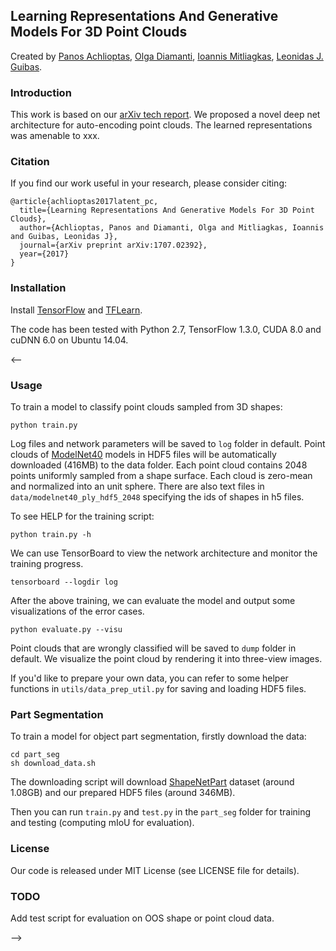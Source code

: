 ## Learning Representations And Generative Models For 3D Point Clouds
Created by <a href="http://web.stanford.edu/~optas/" target="_blank">Panos Achlioptas</a>, <a href="http://web.stanford.edu/~diamanti/" target="_blank">Olga Diamanti</a>, <a href="http://mitliagkas.github.io" target="_blank">Ioannis Mitliagkas</a>, <a href="http://geometry.stanford.edu/member/guibas/" target="_blank">Leonidas J. Guibas</a>.

<!-- ![prediction example](https://github.com/charlesq34/pointnet/blob/master/doc/teaser.png) -->

### Introduction
This work is based on our [arXiv tech report](https://arxiv.org/abs/1707.02392). We proposed a novel deep net architecture for auto-encoding point clouds. The learned representations was amenable to xxx.
<!-- You can also check our [project webpage](http://stanford.edu/~rqi/pointnet) for a deeper introduction. -->


### Citation
If you find our work useful in your research, please consider citing:

	@article{achlioptas2017latent_pc,
	  title={Learning Representations And Generative Models For 3D Point Clouds},
	  author={Achlioptas, Panos and Diamanti, Olga and Mitliagkas, Ioannis and Guibas, Leonidas J},
	  journal={arXiv preprint arXiv:1707.02392},
	  year={2017}
	}


### Installation

Install <a href="https://www.tensorflow.org/get_started/os_setup" target="_blank">TensorFlow</a> and 
<a href="http://tflearn.org/installation/" target="_blank">TFLearn</a>.

The code has been tested with Python 2.7, TensorFlow 1.3.0, CUDA 8.0 and cuDNN 6.0 on Ubuntu 14.04.

<--
### Usage
To train a model to classify point clouds sampled from 3D shapes:

    python train.py

Log files and network parameters will be saved to `log` folder in default. Point clouds of <a href="http://modelnet.cs.princeton.edu/" target="_blank">ModelNet40</a> models in HDF5 files will be automatically downloaded (416MB) to the data folder. Each point cloud contains 2048 points uniformly sampled from a shape surface. Each cloud is zero-mean and normalized into an unit sphere. There are also text files in `data/modelnet40_ply_hdf5_2048` specifying the ids of shapes in h5 files.

To see HELP for the training script:

    python train.py -h

We can use TensorBoard to view the network architecture and monitor the training progress.

    tensorboard --logdir log

After the above training, we can evaluate the model and output some visualizations of the error cases.

    python evaluate.py --visu

Point clouds that are wrongly classified will be saved to `dump` folder in default. We visualize the point cloud by rendering it into three-view images.

If you'd like to prepare your own data, you can refer to some helper functions in `utils/data_prep_util.py` for saving and loading HDF5 files.

### Part Segmentation
To train a model for object part segmentation, firstly download the data:

    cd part_seg
    sh download_data.sh

The downloading script will download <a href="http://web.stanford.edu/~ericyi/project_page/part_annotation/index.html" target="_blank">ShapeNetPart</a> dataset (around 1.08GB) and our prepared HDF5 files (around 346MB).

Then you can run `train.py` and `test.py` in the `part_seg` folder for training and testing (computing mIoU for evaluation).

### License
Our code is released under MIT License (see LICENSE file for details).

### TODO
Add test script for evaluation on OOS shape or point cloud data.

-->